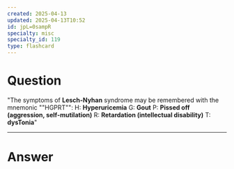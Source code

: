 ```yaml
---
created: 2025-04-13
updated: 2025-04-13T10:52
id: jpL=0sampR
specialty: misc
specialty_id: 119
type: flashcard
---
```


# Question
"The symptoms of **Lesch-Nyhan** syndrome may be remembered with the mnemonic ""HGPRT"":   H: **Hyperuricemia** G: **Gout** P: **Pissed off (aggression, self-mutilation)** R: **Retardation (intellectual disability)** T: **dysTonia**"

---

# Answer
